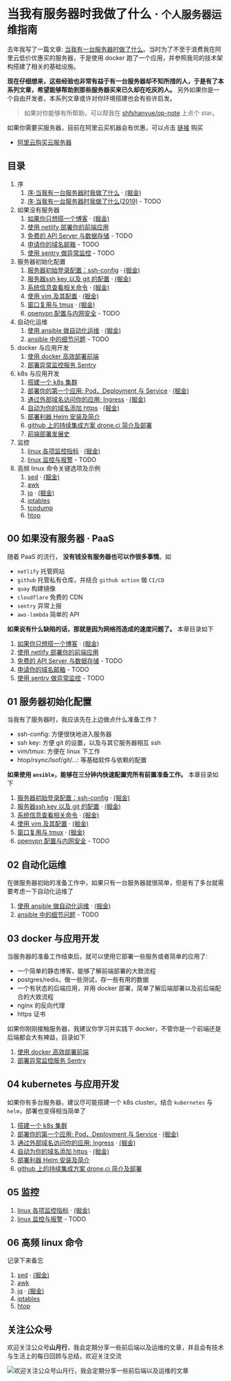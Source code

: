 # 当我有服务器时我做了什么 · <small>个人服务器运维指南</small>

去年我写了一篇文章: [当我有一台服务器时做了什么](https://shanyue.tech/op/when-server)。当时为了不至于浪费我在阿里云低价优惠买的服务器，于是使用 docker 跑了一个应用，并参照我司的技术架构搭建了相关的基础设施。

**现在仔细想来，这些经验也非常有益于有一台服务器却不知所措的人，于是有了本系列文章，希望能够帮助到那些服务器买来已久却在吃灰的人。** 另外如果你是一个自由开发者，本系列文章或许对你环境搭建也会有些许启发。

> 如果对你能够有所帮助，可以帮我在 [shfshanyue/op-note](https://github.com/shfshanyue/op-note) 上点个 star。

如果你需要买服务器，目前在阿里云买机器会有优惠，可以点击 [链接](https://www.aliyun.com/acts/hi-group-buying-share?ptCode=FDDDB2D258660CD9C81A96E25077465B89B9F59A2D8E8A59&userCode=4sm8juxu&activityId=3&share_source=copy_link) 购买

+ [阿里云购买云服务器](https://www.aliyun.com/acts/hi-group-buying-share?ptCode=FDDDB2D258660CD9C81A96E25077465B89B9F59A2D8E8A59&userCode=4sm8juxu&activityId=3&share_source=copy_link)

<!--more-->

## 目录

1. 序
    1. [序·当我有一台服务器时我做了什么](https://github.com/shfshanyue/op-note/blob/master/when-server.md) · [(掘金)](https://juejin.im/post/5c9232a8e51d45729b3b71e1)
    1. [序·当我有一台服务器时我做了什么(2019)]() - TODO
1. 如果没有服务器
    1. [如果你只想搭一个博客](https://github.com/shfshanyue/op-note/blob/master/if-you-want-a-blog.md) · [(掘金)](https://juejin.im/post/5db78500f265da4d0a68cef7)
    1. [使用 netlify 部署你的前端应用](https://shanue.tech/op/deploy-fe-with-netlify)
    1. [免费的 API Server 与数据存储]() - TODO
    1. [申请你的域名邮箱]() - TODO
    1. [使用 sentry 做异常监控]() - TODO
1. 服务器初始化配置
    1. [服务器初始登录配置：ssh-config](https://github.com/shfshanyue/op-note/blob/master/init.md) · [(掘金)](https://juejin.im/post/5da724506fb9a04e2a73d96c)
    1. [服务器ssh key 以及 git 的配置](https://github.com/shfshanyue/op-note/blob/master/ssh-setting.md) · [(掘金)](https://juejin.im/post/5da7be00e51d45781c6fcd2d)
    1. [系统信息查看相关命令](https://github.com/shfshanyue/op-note/blob/master/system-info.md) · [(掘金)](https://juejin.im/post/5dad7681f265da5bb86ad2f5)
    1. [使用 vim 及其配置](https://github.com/shfshanyue/op-note/blob/master/vim-config.md) · [(掘金)](https://juejin.im/post/5dae491b5188251d2c4ea40d)
    1. [窗口复用与 tmux](https://github.com/shfshanyue/op-note/blob/master/tmux-config.md) · [(掘金)](https://juejin.im/post/5dafabd86fb9a04df00ef01f)
    1. [openvpn 配置与内网安全](https://github.com/shfshanyue/op-note/blob/master/vpn-config.md) - TODO
1. 自动化运维
    1. [使用 ansible 做自动化运维](https://github.com/shfshanyue/op-note/blob/master/ansible-guide.md) · [(掘金)](https://juejin.im/post/5dafb50c6fb9a04e1325f2ff)
    1. [ansible 中的细节问题](https://github.com/shfshanyue/op-note/blob/master/ansible-problem.md) - TODO
1. docker 与应用开发
    1. [使用 docker 高效部署前端](https://github.com/shfshanyue/op-note/blob/master/deploy-fe-with-docker.md)
    1. [部署异常监控服务 Sentry](https://github.com/shfshanyue/op-note/blob/master/deploy-sentry.md)
1. k8s 与应用开发
    1. [搭建一个 k8s 集群](https://github.com/shfshanyue/learn-k8s)
    1. [部署你的第一个应用: Pod，Deployment 与 Service](https://github.com/shfshanyue/learn-k8s/blob/master/pod.md) · [(掘金)](https://juejin.im/post/5db8c2b46fb9a020256692dc)
    1. [通过外部域名访问你的应用: Ingress](https://github.com/shfshanyue/learn-k8s/blob/master/ingress.md) · [(掘金)](https://juejin.im/post/5db8da4b6fb9a0204520b310)
    1. [自动为你的域名添加 https](https://github.com/shfshanyue/learn-k8s/blob/master/https.md) · [(掘金)](https://juejin.im/post/5db8d94be51d4529f73e2833)
    1. [部署利器 Helm 安装及简介](https://github.com/shfshanyue/learn-k8s/blob/master/helm.md)
    1. [github 上的持续集成方案 drone.ci 简介及部署](https://github.com/shfshanyue/op-note/blob/master/deploy-drone.md)
    1. [前端部署发展史](https://github.com/shfshanyue/op-note/blob/master/deploy-fe.md)
1. 监控
    1. [linux 各项监控指标](https://github.com/shfshanyue/op-note/blob/master/linux-monitor.md) · [(掘金)](https://juejin.im/post/5dae57fbf265da5b5b6c7881)
    1. [linux 监控与报警]() - TODO
1. 高频 linux 命令关键选项及示例
    1. [sed](https://github.com/shfshanyue/op-note/blob/master/linux-sed.md) · [(掘金)](https://juejin.im/post/5db1053df265da4d57770c30)
    1. [awk](https://github.com/shfshanyue/op-note/blob/master/linux-awk.md)
    1. [jq](https://github.com/shfshanyue/op-note/blob/master/jq.md) · [(掘金)](https://juejin.im/post/5db104f7f265da4d2e121510)
    1. [iptables](https://github.com/shfshanyue/op-note/blob/master/iptables.md)
    1. [tcpdump](https://github.com/shfshanyue/op-note/blob/master/linux-tcpdump.md)
    1. [htop](https://github.com/shfshanyue/op-note/blob/master/htop.md)

## 00 如果没有服务器 · PaaS

随着 PaaS 的流行， **没有钱没有服务器也可以作很多事情**。如

+ `netlify` 托管网站
+ `github` 托管私有仓库，并结合 `github action` 做 `CI/CD`
+ `quay` 构建镜像
+ `cloudflare` 免费的 CDN
+ `sentry` 异常上报
+ `aws-lambda` 简单的 API

**如果说有什么缺陷的话，那就是因为网络而造成的速度问题了。** 本章目录如下

1. [如果你只想搭一个博客](https://github.com/shfshanyue/op-note/blob/master/if-you-want-a-blog.md) · [(掘金)](https://juejin.im/post/5db78500f265da4d0a68cef7)
1. [使用 netlify 部署你的前端应用](https://shanue.tech/op/deploy-fe-with-netlify)
1. [免费的 API Server 与数据存储]() - TODO
1. [申请你的域名邮箱]() - TODO
1. [使用 sentry 做异常监控]() - TODO

## 01 服务器初始化配置

当我有了服务器时，我应该先在上边做点什么准备工作？

+ ssh-config: 方便很快地进入服务器
+ ssh key: 方便 git 的设置，以及与其它服务器相互 ssh
+ vim/tmux: 方便在 linux 下工作
+ htop/rsync/lsof/git/...: 等基础软件与依赖的配置

**如果使用 `ansible`，能够在三分钟内快速配置完所有前置准备工作。** 本章目录如下

1. [服务器初始登录配置：ssh-config](https://github.com/shfshanyue/op-note/blob/master/init.md) · [(掘金)](https://juejin.im/post/5da724506fb9a04e2a73d96c)
1. [服务器ssh key 以及 git 的配置](https://github.com/shfshanyue/op-note/blob/master/ssh-setting.md) · [(掘金)](https://juejin.im/post/5da7be00e51d45781c6fcd2d)
1. [系统信息查看相关命令](https://github.com/shfshanyue/op-note/blob/master/system-info.md) · [(掘金)](https://juejin.im/post/5dad7681f265da5bb86ad2f5)
1. [使用 vim 及其配置](https://github.com/shfshanyue/op-note/blob/master/vim-config.md) · [(掘金)](https://juejin.im/post/5dae491b5188251d2c4ea40d)
1. [窗口复用与 tmux](https://github.com/shfshanyue/op-note/blob/master/tmux-config.md) · [(掘金)](https://juejin.im/post/5dafabd86fb9a04df00ef01f)
1. [openvpn 配置与内网安全](https://github.com/shfshanyue/op-note/blob/master/vpn-config.md) - TODO

## 02 自动化运维

在做服务器初始的准备工作中，如果只有一台服务器就很简单，但是有了多台就需要考虑一下自动化运维了

1. [使用 ansible 做自动化运维](https://github.com/shfshanyue/op-note/blob/master/ansible-guide.md) · [(掘金)](https://juejin.im/post/5dafb50c6fb9a04e1325f2ff)
1. [ansible 中的细节问题](https://github.com/shfshanyue/op-note/blob/master/ansible-problem.md) - TODO

## 03 docker 与应用开发

当服务器的准备工作结束后，就可以使用它部署一些服务或者简单的应用了: 

+ 一个简单的静态博客，能够了解前端部署的大致流程
+ postgres/redis，做一些测试，存一些有用的数据
+ 一个有状态的后端应用，并用 docker 部署，简单了解后端部署以及前后端配合的大致流程
+ nginx 的反向代理
+ https 证书

如果你刚刚接触服务器，我建议你学习并实践下 docker，不管你是一个前端还是后端都会大有裨益，目录如下

1. [使用 docker 高效部署前端](https://github.com/shfshanyue/op-note/blob/master/deploy-fe-with-docker.md)
1. [部署异常监控服务 Sentry](https://github.com/shfshanyue/op-note/blob/master/deploy-sentry.md)

## 04 kubernetes 与应用开发

如果你有多台服务器，建议尽可能搭建一个 k8s cluster。结合 `kubernetes` 与 `helm`，部署也变得相当简单了

1. [搭建一个 k8s 集群](https://github.com/shfshanyue/learn-k8s)
1. [部署你的第一个应用: Pod，Deployment 与 Service](https://github.com/shfshanyue/learn-k8s/blob/master/pod.md) · [(掘金)](https://juejin.im/post/5db8c2b46fb9a020256692dc)
1. [通过外部域名访问你的应用: Ingress](https://github.com/shfshanyue/learn-k8s/blob/master/ingress.md) · [(掘金)](https://juejin.im/post/5db8da4b6fb9a0204520b310)
1. [自动为你的域名添加 https](https://github.com/shfshanyue/learn-k8s/blob/master/https.md) · [(掘金)](https://juejin.im/post/5db8d94be51d4529f73e2833)
1. [部署利器 Helm 安装及简介](https://github.com/shfshanyue/learn-k8s/blob/master/helm.md)
1. [github 上的持续集成方案 drone.ci 简介及部署](https://github.com/shfshanyue/op-note/blob/master/deploy-drone.md)

## 05 监控

1. [linux 各项监控指标](https://github.com/shfshanyue/op-note/blob/master/linux-monitor.md) · [(掘金)](https://juejin.im/post/5dae57fbf265da5b5b6c7881)
1. [linux 监控与报警]() - TODO

## 06 高频 linux 命令

记录下来备忘

1. [sed](https://github.com/shfshanyue/op-note/blob/master/linux-sed.md) · [(掘金)](https://juejin.im/post/5db1053df265da4d57770c30)
1. [awk](https://github.com/shfshanyue/op-note/blob/master/linux-awk.md)
1. [jq](https://github.com/shfshanyue/op-note/blob/master/jq.md) · [(掘金)](https://juejin.im/post/5db104f7f265da4d2e121510)
1. [iptables](https://github.com/shfshanyue/op-note/blob/master/iptables.md)
1. [htop](https://github.com/shfshanyue/op-note/blob/master/htop.md)

## 关注公众号

欢迎关注公众号**山月行**，我会定期分享一些前后端以及运维的文章，并且会有技术与生活上的每日回顾与总结，欢迎关注交流

![欢迎关注公众号山月行，我会定期分享一些前后端以及运维的文章](https://shanyue.tech/qrcode.jpg)

